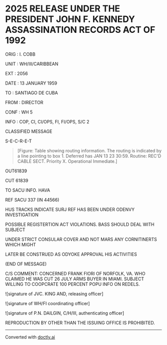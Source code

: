 # 2025 RELEASE UNDER THE PRESIDENT JOHN F. KENNEDY ASSASSINATION RECORDS ACT OF 1992

ORIG : I. COBB

UNIT : WH/III/CARIBBEAN

EXT : 2056

DATE : 13 JANUARY 1959

TO : SANTIAGO DE CUBA

FROM : DIRECTOR

CONF : WH 5

INFO : COP, CI, CI/OPS, FI, FI/OPS, S/C 2

CLASSIFIED MESSAGE

S-E-C-R-E-T

> [Figure: Table showing routing information. The routing is indicated by a line pointing to box 1. Deferred has JAN 13 23 30:59. Routine: REC'D CABLE SECT. Priority X. Operational Immediate.]

OUT61839

CUT 61839

TO SACU INFO. HAVA

REF SACU 337 (IN 44566)

HUS TRACKS INDICATE SURJ REF HAS BEEN UNDER ODENVY INVESTIGATION

POSSIBLE REGISTERTION ACT VIOLATIONS. BASS SHOULD DEAL WITH SUBJECT

UNDER STRICT CONSULAR COVER AND NOT MARS ANY CORNITINERTS WHICH MIGHT

LATER BE CONSTRUED AS ODYOKE APPROVAL HIS ACTIVITIES

(END OF MESSAGE)

C/S COMMENT: CONCERNED FRANK FIORI OF NORFOLK, VA. WHO CLAIMED HE WAS CUT
26 JULY ARMS BUYER IN MIAMI. SUBJECT WILLING TO COOPCRATE 100 PERCENT POPU
INFO ON REDELS.

![signature of JVC. KING AND, releasing officer]

![signature of WH/FI coordinating officer]

![signature of P.N. DAILGIN, C/H/III, authenticating officer]

REPRODUCTION BY OTHER THAN THE ISSUING OFFICE IS PROHIBITED.


---
Converted with [doctly.ai](https://doctly.ai)